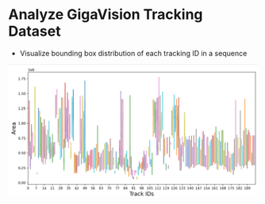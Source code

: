 # Analyze GigaVision Tracking Dataset
- Visualize bounding box distribution of each tracking ID in a sequence 

<img width="720" src="https://github.com/danial880/Gigavision/blob/main/src/pics_gifs/bbox_variation.png">
